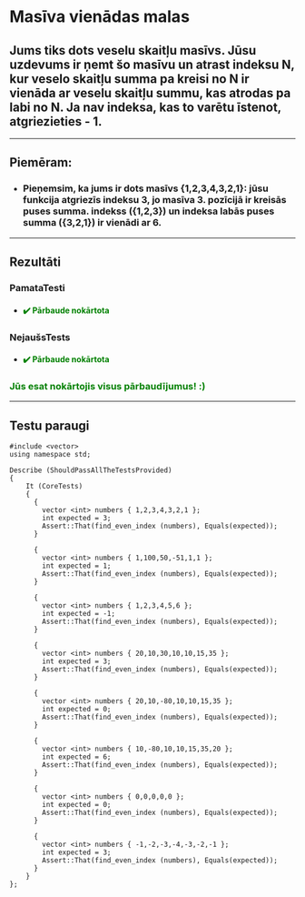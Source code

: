 # **Masīva vienādas malas**

## **Jums tiks dots veselu skaitļu masīvs. Jūsu uzdevums ir ņemt šo masīvu un atrast indeksu N, kur veselo skaitļu summa pa kreisi no N ir vienāda ar veselu skaitļu summu, kas atrodas pa labi no N. Ja nav indeksa, kas to varētu īstenot, atgriezieties - 1.**
------
## **Piemēram:**

* ### Pieņemsim, ka jums ir dots masīvs {1,2,3,4,3,2,1}: jūsu funkcija atgriezīs indeksu 3, jo masīva 3. pozīcijā ir kreisās puses summa. indekss ({1,2,3}) un indeksa labās puses summa ({3,2,1}) ir vienādi ar 6.
---
## **Rezultāti**


###  PamataTesti
- #### <span style="color:green">:heavy_check_mark: Pārbaude nokārtota</span>

### NejaušsTests
- #### <span style="color:green">:heavy_check_mark: Pārbaude nokārtota</span>
  
### <span style="color:green"> Jūs esat nokārtojis visus pārbaudījumus! :)</span>

---
## **Testu paraugi**

```
#include <vector>
using namespace std;

Describe (ShouldPassAllTheTestsProvided)
{
    It (CoreTests)
    {
      {
        vector <int> numbers { 1,2,3,4,3,2,1 };
        int expected = 3;
        Assert::That(find_even_index (numbers), Equals(expected));
      }
      
      {
        vector <int> numbers { 1,100,50,-51,1,1 };
        int expected = 1;
        Assert::That(find_even_index (numbers), Equals(expected));
      }
       
      {
        vector <int> numbers { 1,2,3,4,5,6 };
        int expected = -1;
        Assert::That(find_even_index (numbers), Equals(expected));
      }
       
      {
        vector <int> numbers { 20,10,30,10,10,15,35 };
        int expected = 3;
        Assert::That(find_even_index (numbers), Equals(expected));
      }
       
      {
        vector <int> numbers { 20,10,-80,10,10,15,35 };
        int expected = 0;
        Assert::That(find_even_index (numbers), Equals(expected));
      }
       
      {
        vector <int> numbers { 10,-80,10,10,15,35,20 };
        int expected = 6;
        Assert::That(find_even_index (numbers), Equals(expected));
      }
       
      {
        vector <int> numbers { 0,0,0,0,0 };
        int expected = 0;
        Assert::That(find_even_index (numbers), Equals(expected));
      }
      
      {
        vector <int> numbers { -1,-2,-3,-4,-3,-2,-1 };
        int expected = 3;
        Assert::That(find_even_index (numbers), Equals(expected));
      }
    }
};

